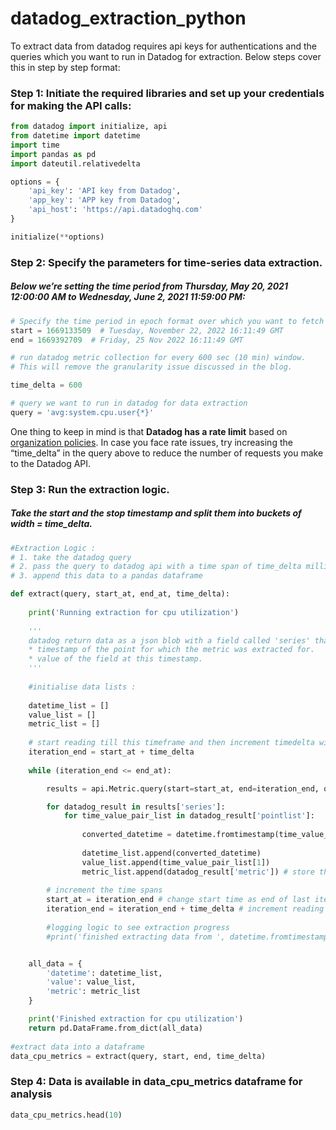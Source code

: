 # datadog_extraction_python
To extract data from datadog requires api keys for authentications and the queries which you want to run in Datadog for extraction. Below steps cover this in step by step format:


### Step 1: Initiate the required libraries and set up your credentials for making the API calls:

```python
from datadog import initialize, api
from datetime import datetime
import time
import pandas as pd
import dateutil.relativedelta

options = {
    'api_key': 'API key from Datadog',
    'app_key': 'APP key from Datadog',
    'api_host': 'https://api.datadoghq.com'
}

initialize(**options)
```

### Step 2: Specify the parameters for time-series data extraction. 
##### Below we’re setting the time period from Thursday, May 20, 2021 12:00:00 AM to Wednesday, June 2, 2021 11:59:00 PM:

```python
# Specify the time period in epoch format over which you want to fetch the data. You can use https://www.epochconverter.com/ to get the timestamps
start = 1669133509  # Tuesday, November 22, 2022 16:11:49 GMT
end = 1669392709  # Friday, 25 Nov 2022 16:11:49 GMT

# run datadog metric collection for every 600 sec (10 min) window. 
# This will remove the granularity issue discussed in the blog. 

time_delta = 600 

# query we want to run in datadog for data extraction
query = 'avg:system.cpu.user{*}' 
```

One thing to keep in mind is that **Datadog has a rate limit** based on [organization policies](https://docs.datadoghq.com/api/latest/rate-limits/). In case you face rate issues, try increasing the “time_delta” in the query above to reduce the number of requests you make to the Datadog API.

### Step 3: Run the extraction logic. 
##### Take the start and the stop timestamp and split them into buckets of width = time_delta.

```python
#Extraction Logic :
# 1. take the datadog query 
# 2. pass the query to datadog api with a time span of time_delta milliseconds -> This would pull data in spans of T to T + time_delta
# 3. append this data to a pandas dataframe

def extract(query, start_at, end_at, time_delta):
    
    print('Running extraction for cpu utilization')
    
    '''
    datadog return data as a json blob with a field called 'series' that stores a list called 'pointlist' which has metrics like :
    * timestamp of the point for which the metric was extracted for.
    * value of the field at this timestamp.
    '''
    
    #initialise data lists : 
    
    datetime_list = []
    value_list = []
    metric_list = []
    
    # start reading till this timeframe and then increment timedelta window in the loop
    iteration_end = start_at + time_delta 
    
    while (iteration_end <= end_at):

        results = api.Metric.query(start=start_at, end=iteration_end, query=query)

        for datadog_result in results['series']:
            for time_value_pair_list in datadog_result['pointlist']:
                
                converted_datetime = datetime.fromtimestamp(time_value_pair_list[0]/1000)
                
                datetime_list.append(converted_datetime)
                value_list.append(time_value_pair_list[1])
                metric_list.append(datadog_result['metric']) # store the query that was executed in datadog.
         
        # increment the time spans 
        start_at = iteration_end # change start time as end of last iteration
        iteration_end = iteration_end + time_delta # increment reading frame
        
        #logging logic to see extraction progress
        #print('finished extracting data from ', datetime.fromtimestamp(start_at).strftime('%c') , ' to ', datetime.fromtimestamp(iteration_end).strftime('%c'))


    all_data = {
        'datetime': datetime_list,
        'value': value_list,
        'metric': metric_list
    }

    print('Finished extraction for cpu utilization')
    return pd.DataFrame.from_dict(all_data)
    
#extract data into a dataframe    
data_cpu_metrics = extract(query, start, end, time_delta)
```

### Step 4: Data is available in data_cpu_metrics dataframe for analysis

```python 
data_cpu_metrics.head(10)
```
